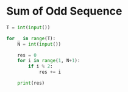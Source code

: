 # Sum of Odd Sequence

```python
T = int(input())

for _ in range(T):
    N = int(input())

    res = 0
    for i in range(1, N+1):
        if i % 2:
            res += i

    print(res)
```

